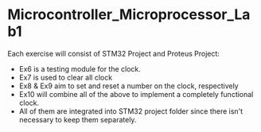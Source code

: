# Microcontroller_Microprocessor_Lab1
Each exercise will consist of STM32 Project and Proteus Project:
- Ex6 is a testing module for the clock.
- Ex7 is used to clear all clock
- Ex8 & Ex9 aim to set and reset a number on the clock, respectively
- Ex10 will combine all of the above to implement a completely functional clock.
- All of them are integrated into STM32 project folder since there isn't necessary to keep them separately.
